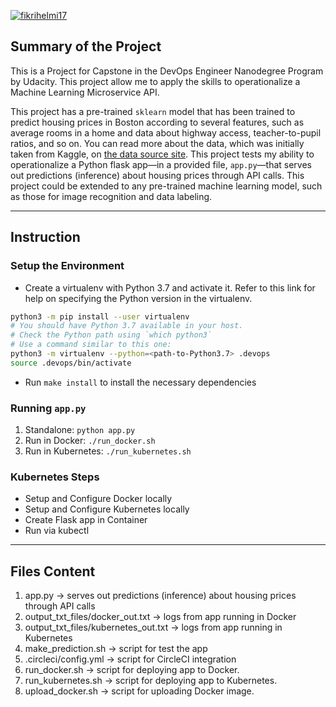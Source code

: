 [![fikrihelmi17](https://circleci.com/gh/fikrihelmi17/udacity-project-microservices.svg?style=svg)](https://circleci.com/gh/fikrihelmi17/udacity-project-microservices)

## Summary of the Project

This is a Project for Capstone in the DevOps Engineer Nanodegree Program by Udacity. This project allow me to apply the skills to operationalize a Machine Learning Microservice API.

This project has a pre-trained `sklearn` model that has been trained to predict housing prices in Boston according to several features, such as average rooms in a home and data about highway access, teacher-to-pupil ratios, and so on. You can read more about the data, which was initially taken from Kaggle, on [the data source site](https://www.kaggle.com/c/boston-housing). This project tests my ability to operationalize a Python flask app—in a provided file, `app.py`—that serves out predictions (inference) about housing prices through API calls. This project could be extended to any pre-trained machine learning model, such as those for image recognition and data labeling.

---

## Instruction

### Setup the Environment

* Create a virtualenv with Python 3.7 and activate it. Refer to this link for help on specifying the Python version in the virtualenv. 
```bash
python3 -m pip install --user virtualenv
# You should have Python 3.7 available in your host. 
# Check the Python path using `which python3`
# Use a command similar to this one:
python3 -m virtualenv --python=<path-to-Python3.7> .devops
source .devops/bin/activate
```
* Run `make install` to install the necessary dependencies

### Running `app.py`

1. Standalone:  `python app.py`
2. Run in Docker:  `./run_docker.sh`
3. Run in Kubernetes:  `./run_kubernetes.sh`

### Kubernetes Steps

* Setup and Configure Docker locally
* Setup and Configure Kubernetes locally
* Create Flask app in Container
* Run via kubectl

---

## Files Content
1. app.py -> serves out predictions (inference) about housing prices through API calls
2. output_txt_files/docker_out.txt -> logs from app running in Docker
3. output_txt_files/kubernetes_out.txt -> logs from app running in Kubernetes
4. make_prediction.sh -> script for test the app
5. .circleci/config.yml -> script for CircleCI integration
6. run_docker.sh -> script for deploying app to Docker.
7. run_kubernetes.sh -> script for deploying app to Kubernetes.
8. upload_docker.sh -> script for uploading Docker image.